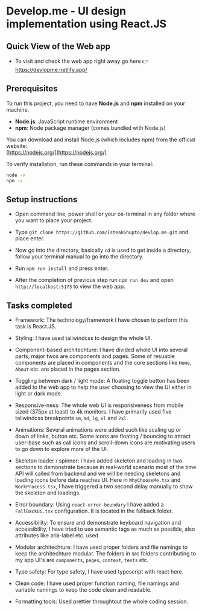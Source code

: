 # Develop.me - UI design implementation using React.JS

## Quick View of the Web app

- To visit and check the web app right away go here 👉 https://devlopme.netlify.app/

## Prerequisites

To run this project, you need to have **Node.js** and **npm** installed on your machine.

- **Node.js**: JavaScript runtime environment
- **npm**: Node package manager (comes bundled with Node.js)

You can download and install Node.js (which includes npm) from the official website:  
[https://nodejs.org/](https://nodejs.org/)

To verify installation, run these commands in your terminal:

```bash
node -v
npm -v
```

## Setup instructions

- Open command line, power shell or your os-terminal in any folder where you want to place your project.

- Type `git clone https://github.com/IsteakShupto/devlop.me.git` and place enter.

- Now go into the directory, basically `cd` is used to get inside a directory, follow your terminal manual to go into the directory.

- Run `npm run install` and press enter.

- After the completion of previous step run `npm run dev` and open `http://localhost:5173` to view the web app.

## Tasks completed

- Framework: The technology/framework I have chosen to perform this task is React.JS.

- Styling: I have used tailwindcss to design the whole UI.

- Component-based architechture: I have divided whole UI into several parts, major twos are components and pages. Some of resuable components are placed in components and the core sections like `Home`, `About` etc. are placed in the pages section.

- Toggling between dark / light mode: A floating toggle button has been added to the web app to help the user choosing to view the UI either in light or dark mode.

- Responsive-ness: The whole web UI is responsiveness from mobile sized (375px at least) to 4k monitors. I have primarily used five tailwindcss breakpoints `sm`, `md`, `lg`, `xl` and `2xl`.

- Animations: Several animations were added such like scaling up or down of links, button etc. Some icons are floating / bouncing to attract user-base such as call icons and scroll-down icons are motivating users to go down to explore more of the UI.

- Skeleton loader / spinner: I have added skeleton and loading in two sections to demonstrate because in real-world scenario most of the time API will called from backend and we will be needing skeletons and loading icons before data reaches UI. Here in `WhyChooseMe.tsx` and `WorkProcess.tsx`, I have triggered a two second delay manually to show the skeleton and loadings.

- Error boundary: Using `react-error-boundary` I have added a `FallBackUi.tsx` configuration. It is located in the fallback folder.

- Accessibility: To ensure and demonstrate keyboard navigation and accessibility, I have tried to use semantic tags as much as possible, also attributes like aria-label etc. used.

- Modular architechture: I have used proper folders and file namings to keep the architechture modular. The folders in src folders contributing to my app UI's are `components`, `pages`, `context`, `tests` etc.

- Type safety: For type safety, I have used typescript with react here.

- Clean code: I have used proper function naming, file namings and variable namings to keep the code clean and readable.

- Formatting tools: Used prettier throughtout the whole coding session.

